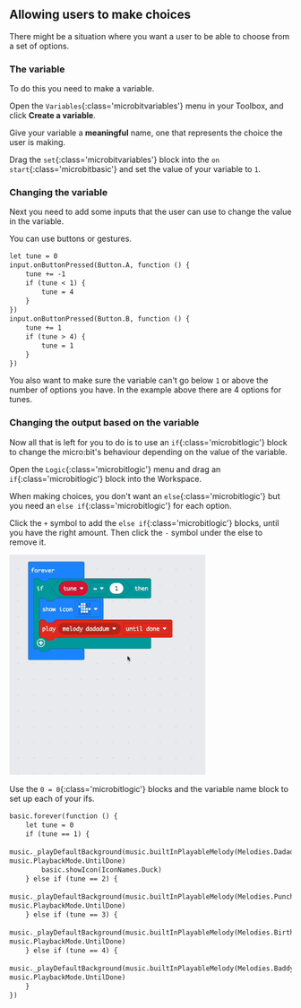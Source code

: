 ## Allowing users to make choices

There might be a situation where you want a user to be able to choose from a set of options. 

### The variable

To do this you need to make a variable. 

Open the `Variables`{:class='microbitvariables'} menu in your Toolbox, and click **Create a variable**. 

Give your variable a **meaningful** name, one that represents the choice the user is making. 

Drag the `set`{:class='microbitvariables'} block into the `on start`{:class='microbitbasic'} and set the value of your variable to `1`.

### Changing the variable

Next you need to add some inputs that the user can use to change the value in the variable.

You can use buttons or gestures. 

```microbit
let tune = 0
input.onButtonPressed(Button.A, function () {
    tune += -1
    if (tune < 1) {
        tune = 4
    }
})
input.onButtonPressed(Button.B, function () {
    tune += 1
    if (tune > 4) {
        tune = 1
    }
})
```

You also want to make sure the variable can't go below `1` or above the number of options you have. In the example above there are 4 options for tunes.

### Changing the output based on the variable

Now all that is left for you to do is to use an `if`{:class='microbitlogic'} block to change the micro:bit's behaviour depending on the value of the variable. 

Open the `Logic`{:class='microbitlogic'} menu and drag an `if`{:class='microbitlogic'} block into the Workspace. 

When making choices, you don't want an `else`{:class='microbitlogic'} but you need an `else if`{:class='microbitlogic'} for each option. 

Click the `+` symbol to add the `else if`{:class='microbitlogic'} blocks, until you have the right amount. Then click the `-` symbol under the else to remove it. 

<img src="images/elseif-blocks.gif" alt="An animation showing the + symbol used to add three 'else if' sections. Finally, the 'else' is removed from the end by clicking the '-' symbol next to it" width="350"/>

Use the `0 = 0`{:class='microbitlogic'} blocks and the variable name block to set up each of your ifs. 

```microbit
basic.forever(function () {
    let tune = 0
    if (tune == 1) {
        music._playDefaultBackground(music.builtInPlayableMelody(Melodies.Dadadadum), music.PlaybackMode.UntilDone)
        basic.showIcon(IconNames.Duck)
    } else if (tune == 2) {
        music._playDefaultBackground(music.builtInPlayableMelody(Melodies.Punchline), music.PlaybackMode.UntilDone)
    } else if (tune == 3) {
        music._playDefaultBackground(music.builtInPlayableMelody(Melodies.Birthday), music.PlaybackMode.UntilDone)
    } else if (tune == 4) {
        music._playDefaultBackground(music.builtInPlayableMelody(Melodies.Baddy), music.PlaybackMode.UntilDone)
    }
})
```
